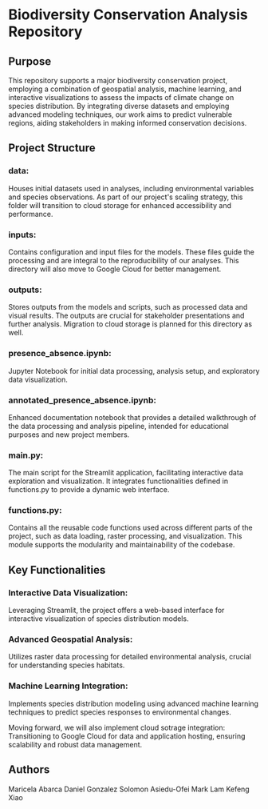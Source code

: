 # Biodiversity Conservation Analysis Repository

## Purpose
This repository supports a major biodiversity conservation project, employing a combination of geospatial analysis, machine learning, and interactive visualizations to assess the impacts of climate change on species distribution. By integrating diverse datasets and employing advanced modeling techniques, our work aims to predict vulnerable regions, aiding stakeholders in making informed conservation decisions.

## Project Structure
### data: 
Houses initial datasets used in analyses, including environmental variables and species observations. As part of our project's scaling strategy, this folder will transition to cloud storage for enhanced accessibility and performance.

### inputs: 
Contains configuration and input files for the models. These files guide the processing and are integral to the reproducibility of our analyses. This directory will also move to Google Cloud for better management.

### outputs: 
Stores outputs from the models and scripts, such as processed data and visual results. The outputs are crucial for stakeholder presentations and further analysis. Migration to cloud storage is planned for this directory as well.

### presence_absence.ipynb: 
Jupyter Notebook for initial data processing, analysis setup, and exploratory data visualization.

### annotated_presence_absence.ipynb: 
Enhanced documentation notebook that provides a detailed walkthrough of the data processing and analysis pipeline, intended for educational purposes and new project members.

### main.py: 
The main script for the Streamlit application, facilitating interactive data exploration and visualization. It integrates functionalities defined in functions.py to provide a dynamic web interface.

### functions.py: 
Contains all the reusable code functions used across different parts of the project, such as data loading, raster processing, and visualization. This module supports the modularity and maintainability of the codebase.

## Key Functionalities
### Interactive Data Visualization: 
Leveraging Streamlit, the project offers a web-based interface for interactive visualization of species distribution models.
### Advanced Geospatial Analysis: 
Utilizes raster data processing for detailed environmental analysis, crucial for understanding species habitats.
### Machine Learning Integration: 
Implements species distribution modeling using advanced machine learning techniques to predict species responses to environmental changes.

Moving forward, we will also implement cloud sotrage integration: Transitioning to Google Cloud for data and application hosting, ensuring scalability and robust data management.


## Authors
Maricela Abarca
Daniel Gonzalez
Solomon Asiedu-Ofei
Mark Lam
Kefeng Xiao
